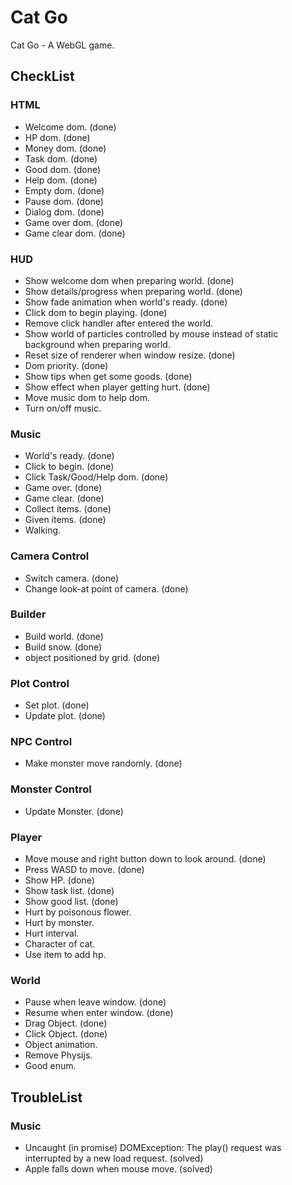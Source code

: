 # Cat Go

Cat Go - A WebGL game.

## CheckList

### HTML

- Welcome dom. (done)
- HP dom. (done)
- Money dom. (done)
- Task dom. (done)
- Good dom. (done)
- Help dom. (done)
- Empty dom. (done)
- Pause dom. (done)
- Dialog dom. (done)
- Game over dom. (done)
- Game clear dom. (done)

### HUD

- Show welcome dom when preparing world. (done)
- Show details/progress when preparing world. (done)
- Show fade animation when world's ready. (done)
- Click dom to begin playing. (done)
- Remove click handler after entered the world.
- Show world of particles controlled by mouse instead of static background when preparing world.
- Reset size of renderer when window resize. (done)
- Dom priority. (done)
- Show tips when get some goods. (done)
- Show effect when player getting hurt. (done)
- Move music dom to help dom.
- Turn on/off music.

### Music

- World's ready. (done)
- Click to begin. (done)
- Click Task/Good/Help dom. (done)
- Game over. (done)
- Game clear. (done)
- Collect items. (done)
- Given items. (done)
- Walking.

### Camera Control

- Switch camera. (done)
- Change look-at point of camera. (done)

### Builder

- Build world. (done)
- Build snow. (done)
- object positioned by grid. (done)

### Plot Control

- Set plot. (done)
- Update plot. (done)

### NPC Control

- Make monster move randomly. (done)

### Monster Control

- Update Monster. (done)

### Player

- Move mouse and right button down to look around. (done)
- Press WASD to move. (done)
- Show HP. (done)
- Show task list. (done)
- Show good list. (done)
- Hurt by poisonous flower.
- Hurt by monster.
- Hurt interval.
- Character of cat.
- Use item to add hp.

### World

- Pause when leave window. (done)
- Resume when enter window. (done)
- Drag Object. (done)
- Click Object. (done)
- Object animation.
- Remove Physijs.
- Good enum.

## TroubleList

### Music

- Uncaught (in promise) DOMException: The play() request was interrupted by a new load request. (solved)
- Apple falls down when mouse move. (solved)
